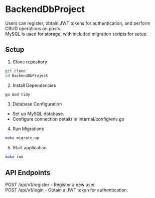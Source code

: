 # BackendDbProject
Users can register, obtain JWT tokens for authentication, and perform CRUD operations on posts.  
MySQL is used for storage, with included migration scripts for setup.
## Setup
1. Clone repository
```sh
git clone 
cd BackendDbProject
```
2. Install Dependencies
 ```sh
go mod tidy
```
3. Database Configuration  
* Set up MySQL database.  
* Configure connection details in internal/config/env.go  
4. Run Migrations
 ```sh
make migrate-up
```
5. Start application
 ```sh
make run
```
## API Endpoints
POST /api/v1/register - Register a new user.  
POST /api/v1/login - Obtain a JWT token for authentication.

